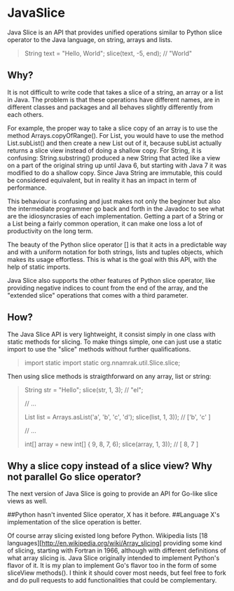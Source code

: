 JavaSlice
=========

Java Slice is an API that provides unified operations similar to Python slice operator to the Java language, on string, arrays and lists.

> String text = "Hello, World";
> slice(text, -5, end); // "World"

## Why?

It is not difficult to write code that takes a slice of a string, an array or a list in Java. The problem is that these operations have different names, are in different classes and packages and all behaves slightly differently from each others.

For example, the proper way to take a slice copy of an array is to use the method Arrays.copyOfRange(). For List, you would have to use the method List.subList() and then create a new List out of it, because subList actually returns a slice view instead of doing a shallow copy. For String, it is confusing: String.substring() produced a new String that acted like a view on a part of the original string up until Java 6, but starting with Java 7 it was modified to do a shallow copy. Since Java String are immutable, this could be considered equivalent, but in reality it has an impact in term of performance.

This behaviour is confusing and just makes not only the beginner but also the intermediate programmer go back and forth in the Javadoc to see what are the idiosyncrasies of each implementation. Getting a part of a String or a List being a fairly common operation, it can make one loss a lot of productivity on the long term.

The beauty of the Python slice operator [] is that it acts in a predictable way and with a uniform notation for both strings, lists and tuples objects, which makes its usage effortless. This is what is the goal with this API, with the help of static imports.

Java Slice also supports the other features of Python slice operator, like providing negative indices to count from the end of the array, and the "extended slice" operations that comes with a third parameter.

## How?

The Java Slice API is very lightweight, it consist simply in one class with static methods for slicing. To make things simple, one can just use a static import to use the "slice" methods without further qualifications.

> import static import static org.nnamrak.util.Slice.slice;

Then using slice methods is straigthforward on any array, list or string:

> String str = "Hello";
> slice(str, 1, 3); // "el";
>
> // ...
>
> List<Character> list = Arrays.asList('a', 'b', 'c', 'd');
> slice(list, 1, 3)); // ['b', 'c' ]
>
> // ...
>
> int[] array = new int[] { 9, 8, 7, 6);
> slice(array, 1, 3)); // [ 8, 7 ]

## Why a slice copy instead of a slice view? Why not parallel Go slice operator?

The next version of Java Slice is going to provide an API for Go-like slice views as well.

##Python hasn't invented Slice operator, X has it before.
##Language X's implementation of the slice operation is better.

Of course array slicing existed long before Python. Wikipedia lists [18 languages][http://en.wikipedia.org/wiki/Array_slicing] providing some kind of slicing, starting with Fortran in 1966, although with different definitions of what array slicing is. Java Slice originally intended to implement Python's flavor of it. It is my plan to implement Go's flavor too in the form of some sliceView methods(). I think it should cover most needs, but feel free to fork and do pull requests to add functionalities that could be complementary.